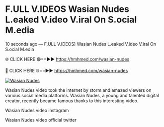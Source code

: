 # F.ULL V.IDEOS Wasian Nudes L.eaked V.ideo V.iral On S.ocial M.edia

10 seconds ago — F.ULL V.IDEOS] Wasian Nudes L.eaked V.ideo V.iral On S.ocial M.edia

🌐 CLICK HERE 🟢==►► https://hmhmed.com/wasian-nudes

🔴 CLICK HERE 🌐==►► https://hmhmed.com/wasian-nudes

[![Wasian Nudes](https://i.imgur.com/dJHk4Zq.gif)](https://hmhmed.com/wasian-nudes)

Wasian Nudes video took the internet by storm and amazed viewers on various social media platforms. Wasian Nudes, a young and talented digital creator, recently became famous thanks to this interesting video.

Wasian Nudes video instagram

Wasian Nudes video official twitter
